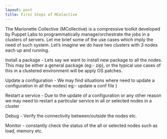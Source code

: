 ```yaml
---
layout: post
title: First Steps of MCelective
---
```


The Marionette Collective (MCollective) is a compressive toolkit developed by Puppet Labs to programmatically manage/orchestrate the jobs in a clusters of servers. Let me brief some of the use cases which imply the need of such system. Let’s imagine we do have two clusters with 3 nodes each up and running. 

Install a package - Lets say we want to install new package to all the nodes. This may be either a general package (eg:- zip), or the typical use cases of this in a clustered environment will be apply OS patches.

Update a configuration - We may find situations where need to update a configuration in all the nodes( eg:- update a conf file )

Restart a service - Due to the update of a configuration or any other reason we may need to restart a particular service in all or selected nodes in a cluster

Debug - Verify the connectivity between/outside the nodes etc.

Monitor - constantly check the status of the all or selected nodes such as load, memory etc.


